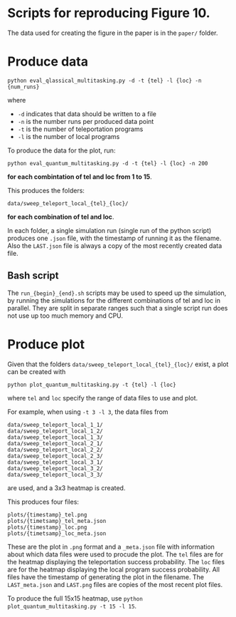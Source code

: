 # Scripts for reproducing Figure 10.
The data used for creating the figure in the paper is in the `paper/` folder.

# Produce data

```
python eval_qlassical_multitasking.py -d -t {tel} -l {loc} -n {num_runs}
```

where
- `-d` indicates that data should be written to a file
- `-n` is the number runs per produced data point
- `-t` is the number of teleportation programs
- `-l` is the number of local programs

To produce the data for the plot, run:

```
python eval_quantum_multitasking.py -d -t {tel} -l {loc} -n 200
```

**for each combintation of tel and loc from 1 to 15**.

This produces the folders:
```
data/sweep_teleport_local_{tel}_{loc}/
```
**for each combination of tel and loc**.

In each folder, a single simulation run (single run of the python script) produces one `.json` file, with the timestamp of running it as the filename.
Also the `LAST.json` file is always a copy of the most recently created data file.


## Bash script
The `run_{begin}_{end}.sh` scripts may be used to speed up the simulation, by running the simulations for the different combinations of tel and loc in parallel.
They are split in separate ranges such that a single script run does not use up too much memory and CPU.


# Produce plot
Given that the folders `data/sweep_teleport_local_{tel}_{loc}/` exist, a plot can be created with

```
python plot_quantum_multitasking.py -t {tel} -l {loc}
```

where `tel` and `loc` specify the range of data files to use and plot.

For example, when using `-t 3 -l 3`, the data files from
```
data/sweep_teleport_local_1_1/
data/sweep_teleport_local_1_2/
data/sweep_teleport_local_1_3/
data/sweep_teleport_local_2_1/
data/sweep_teleport_local_2_2/
data/sweep_teleport_local_2_3/
data/sweep_teleport_local_3_1/
data/sweep_teleport_local_3_2/
data/sweep_teleport_local_3_3/
```
are used, and a 3x3 heatmap is created.

This produces four files:

```
plots/{timestamp}_tel.png
plots/{timetsamp}_tel_meta.json
plots/{timestamp}_loc.png
plots/{timetsamp}_loc_meta.json
```

These are the plot in `.png` format and a `_meta.json` file with information about which data files were used to procude the plot.
The `tel` files are for the heatmap displaying the teleportation success probability.
The `loc` files are for the heatmap displaying the local program success probability.
All files have the timestamp of generating the plot in the filename. The `LAST_meta.json` and `LAST.png` files are copies of the most recent plot files.

To produce the full 15x15 heatmap, use `python plot_quantum_multitasking.py -t 15 -l 15`.
